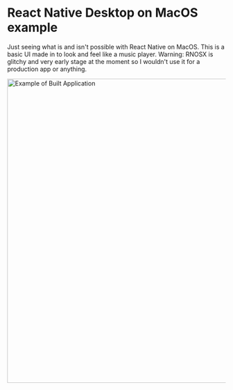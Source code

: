 # React Native Desktop on MacOS example

Just seeing what is and isn't possible with React Native on MacOS.
This is a basic UI made in to look and feel like
a music player. Warning: RNOSX is glitchy and very early stage at the moment so I wouldn't use it
for a production app or anything.

<img src="./img/example.png"
     alt="Example of Built Application"
     style="width: 1500px; height: 700px;" />
